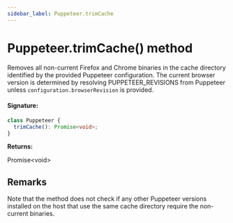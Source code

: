 ```yaml
---
sidebar_label: Puppeteer.trimCache
---
```


# Puppeteer.trimCache() method

Removes all non-current Firefox and Chrome binaries in the cache directory identified by the provided Puppeteer configuration. The current browser version is determined by resolving PUPPETEER_REVISIONS from Puppeteer unless `configuration.browserRevision` is provided.

#### Signature:

```typescript
class Puppeteer {
  trimCache(): Promise<void>;
}
```

**Returns:**

Promise&lt;void&gt;

## Remarks

Note that the method does not check if any other Puppeteer versions installed on the host that use the same cache directory require the non-current binaries.
